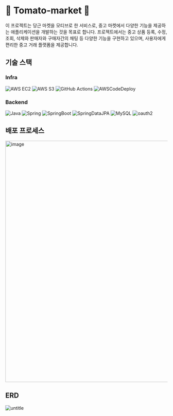 # 🍅 Tomato-market 🍅
이 프로젝트는 당근 마켓을 모티브로 한 서비스로, 중고 마켓에서 다양한 기능을 제공하는 애플리케이션을 개발하는 것을 목표로 합니다. 프로젝트에서는 중고 상품 등록, 수정, 조회, 삭제와 판매자와 구매자간의 채팅 등 다양한 기능을 구현하고 있으며, 사용자에게 편리한 중고 거래 플랫폼을 제공합니다.

## 기술 스택

### Infra
![AWS EC2](https://img.shields.io/badge/amazonec2-FF9900?style=flat&logo=amazonec2&logoColor=white)
![AWS S3](https://img.shields.io/badge/amazons3-569A31?style=flat&logo=amazons3&logoColor=white)
![GitHub Actions](https://img.shields.io/badge/github%20actions-%232671E5.svg?style=for-the-flat&logo=githubactions&logoColor=white)
![AWSCodeDeploy](https://img.shields.io/badge/CodeDeploy-%23009639.svg?style=for-the-flat&logo=amazoncodedeploy&logoColor=white)

### Backend
![Java](https://img.shields.io/badge/-Java-FF7800?style=flat&logo=Java&logoColor=white)
![Spring](https://img.shields.io/badge/spring-%236DB33F.svg?style=for-the-flat&logo=spring&logoColor=white)
![SpringBoot](https://img.shields.io/badge/-SpringBoot-6DB33F?style=flat&logo=SpringBoot&logoColor=white)
![SpringDataJPA](https://img.shields.io/badge/SpringDataJpa-236DB33F?style=flat&logo=spring&logoColor=white)
![MySQL](https://img.shields.io/badge/MySQL-4479A1?style=flat&logo=MySQL&logoColor=white)
![oauth2](https://img.shields.io/badge/oauth2-EB5424?style=flat&logo=auth0&logoColor=white)

## 배포 프로세스
<img width="750" alt="image" src="https://github.com/pie2457/Tomato-market/assets/104147789/10307a60-d52e-428f-9665-4195161407d0">

## ERD
![untitle](https://github.com/pie2457/Tomato-market/assets/104147789/9bb8cd7c-33fc-422b-a5ae-5f77a295a58f)

